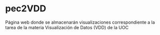# pec2VDD
Página web donde se almacenarán visualizaciones correspondiente a la tarea de la materia Visualización de Datos (VDD) de la UOC
